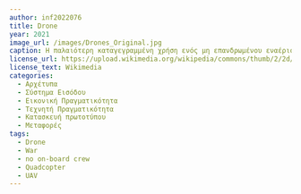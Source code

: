 ```yaml
---
author: inf2022076
title: Drone
year: 2021
image_url: /images/Drones_Original.jpg
caption: Η παλαιότερη καταγεγραμμένη χρήση ενός μη επανδρωμένου εναέριου οχήματος (drone), για πολεμικές μάχες, σημειώθηκε τον Ιούλιο του 1849, σε ένα αεροπλανοφόρο στην πρώτη επιθετική χρήση της ναυτική αεροπορίας. Η ανάπτυξη έξυπνων τεχνολογιών οδήγησαν σε παράλληλη αύξηση της χρήσης drones για καταναλωτικές και γενικές αεροπορικές δραστηριότητες. Από το 2021, τα drones quadcopter αποτελούν παράδειγμα της ευρείας δημοτικότητας των χόμπι τηλεκατευθυνόμενων αεροσκαφών και παιχνιδιών, αλλά και μεταφορών δεμάτων και πακέτων.
license_url: https://upload.wikimedia.org/wikipedia/commons/thumb/2/2d/Drone_prototype.JPG/800px-Drone_prototype.JPG?20141127222743
license_text: Wikimedia 
categories:
  - Αρχέτυπα
  - Σύστημα Εισόδου
  - Εικονική Πραγματικότητα
  - Τεχνητή Πραγματικότητα
  - Κατασκευή πρωτοτύπου
  - Μεταφορές
tags:
  - Drone 
  - War 
  - no on-board crew 
  - Quadcopter
  - UAV
---
```

